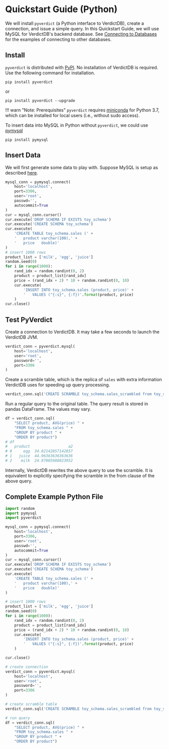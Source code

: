 # Quickstart Guide (Python)

We will install `pyverdict` (a Python interface to VerdictDB), create a connection, and issue a simple query. In this Quickstart Guide, we will use MySQL for VerdictDB's backend database. See [Connecting to Databases](/reference/connection/) for the examples of connecting to other databases.


## Install

`pyverdict` is distributed with [PyPI](https://pypi.org/project/pyverdict/). No installation of VerdictDB is required. Use the following command for installation.

```
pip install pyverdict
```
or
```
pip install pyverdict --upgrade
```

!!! warn "Note: Prerequisites"
    `pyverdict` requires [miniconda](https://conda.io/docs/user-guide/install/index.html) for Python 3.7,
    which can be installed for local users (i.e., without sudo access).

To insert data into MySQL in Python without `pyverdict`, we could use [pymysql](https://pymysql.readthedocs.io/en/latest/)
```
pip install pymysql
```

## Insert Data
We will first generate some data to play with. Suppose MySQL is setup as described [here](/tutorial/setup/mysql/).
```python
mysql_conn = pymysql.connect(
    host='localhost',
    port=3306,
    user='root',
    passwd='',
    autocommit=True
)
cur = mysql_conn.cursor()
cur.execute('DROP SCHEMA IF EXISTS toy_schema')
cur.execute('CREATE SCHEMA toy_schema')
cur.execute(
    'CREATE TABLE toy_schema.sales (' +
    '   product varchar(100),' +
    '   price   double)'
)
# insert 1000 rows
product_list = ['milk', 'egg', 'juice']
random.seed(0)
for i in range(1000):
    rand_idx = random.randint(0, 2)
    product = product_list[rand_idx]
    price = (rand_idx + 2) * 10 + random.randint(0, 10)
    cur.execute(
        'INSERT INTO toy_schema.sales (product, price)' +
        '   VALUES ("{:s}", {:f})'.format(product, price)
    )
cur.close()

```

## Test PyVerdict

Create a connection to VerdictDB. It may take a few seconds to launch the VerdictDB JVM.
```python
verdict_conn = pyverdict.mysql(
    host='localhost',
    user='root',
    password='',
    port=3306
)
```
Create a scramble table, which is the replica of `sales` with extra information VerdictDB uses for speeding up query processing.
```python
verdict_conn.sql('CREATE SCRAMBLE toy_schema.sales_scrambled from toy_schema.sales')
```
Run a regular query to the original table. The query result is stored in pandas DataFrame. The values may vary.
```python
df = verdict_conn.sql(
    "SELECT product, AVG(price) " +
    "FROM toy_schema.sales " +
    "GROUP BY product " +
    "ORDER BY product")
# df
#   product                 a2
# 0     egg  34.82142857142857
# 1   juice  44.96363636363636
# 2    milk  24.97005988023952
```
Internally, VerdictDB rewrites the above query to use the scramble. It is equivalent to explicitly specifying the scramble in the from clause of the above query.

## Complete Example Python File
```python
import random
import pymysql
import pyverdict

mysql_conn = pymysql.connect(
    host='localhost',
    port=3306,
    user='root',
    passwd='',
    autocommit=True
)
cur = mysql_conn.cursor()
cur.execute('DROP SCHEMA IF EXISTS toy_schema')
cur.execute('CREATE SCHEMA toy_schema')
cur.execute(
    'CREATE TABLE toy_schema.sales (' +
    '   product varchar(100),' +
    '   price   double)'
)

# insert 1000 rows
product_list = ['milk', 'egg', 'juice']
random.seed(0)
for i in range(1000):
    rand_idx = random.randint(0, 2)
    product = product_list[rand_idx]
    price = (rand_idx + 2) * 10 + random.randint(0, 10)
    cur.execute(
        'INSERT INTO toy_schema.sales (product, price)' +
        '   VALUES ("{:s}", {:f})'.format(product, price)
    )

cur.close()

# create connection
verdict_conn = pyverdict.mysql(
    host='localhost',
    user='root',
    password='',
    port=3306
)

# create scramble table
verdict_conn.sql('CREATE SCRAMBLE toy_schema.sales_scrambled from toy_schema.sales')

# run query
df = verdict_conn.sql(
    "SELECT product, AVG(price) " +
    "FROM toy_schema.sales " +
    "GROUP BY product " +
    "ORDER BY product")

```
